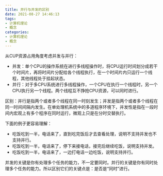 ```yaml
---
title: 并行与并发的区别
date: 2021-08-27 14:46:13
tags:
- 计算机理论
- 概念
categories:
- 计算机理论
- 概念
---
```


从CUP资源占用角度考虑并发与并行：

- 并发：单个CPU的操作系统在进行多线程操作时，将CPU运行时间划分成若干个时间片，再将时间片分配给各个线程执行，在一个时间片内只运行一个线程，其他线程处于挂起状态。
- 并行：对于多CPU系统进行多线程操作，一个CPU在执行一个线程时，另一个CPU执行另一个线程。两个线程互不挣抢CPU资源，可以同时进行。

区别：并行是指两个或者多个线程在同一时刻发生；并发是指两个或者多个线程在同一时间间隔内发生。在单处理机系统中的多道程序环境下，并发性是指在一段时间内宏观上有多个程序在同时运行，微观上只是在分时交替执行。

下面的例子更容易理解：

- 吃饭吃到一半，电话来了，直到吃完饭后才去查看处理，说明不支持并发也不支持并行。
- 吃饭吃到一半，电话来了，停下来接电话，接完后继续吃饭，说明支持并发。
- 吃饭吃到一半，电话来了，一边打电话一边吃饭，说明支持并行。

并发的关键是你有处理多个任务的能力，不一定要同时。并行的关键是你有同时处理多个任务的能力。所以区别它们的关键点是：是否是“同时”进行。